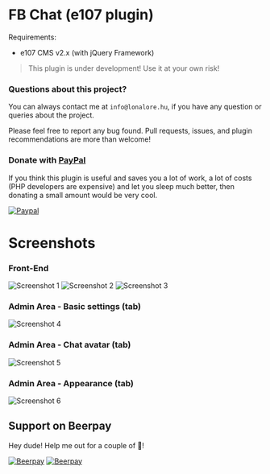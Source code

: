 FB Chat (e107 plugin)
=====================

Requirements:
- e107 CMS v2.x (with jQuery Framework)

> This plugin is under development! Use it at your own risk!

### Questions about this project?

You can always contact me at `info@lonalore.hu`, if you have any question or queries about the project.

Please feel free to report any bug found. Pull requests, issues, and plugin recommendations are more than welcome!

### Donate with [PayPal](https://www.paypal.com/cgi-bin/webscr?cmd=_s-xclick&hosted_button_id=PQYDBAMQ3D2UG)

If you think this plugin is useful and saves you a lot of work, a lot of costs (PHP developers are expensive) and let you sleep much better, then donating a small amount would be very cool.

[![Paypal](https://www.paypalobjects.com/en_US/i/btn/btn_donateCC_LG.gif)](https://www.paypal.com/cgi-bin/webscr?cmd=_s-xclick&hosted_button_id=PQYDBAMQ3D2UG)

Screenshots
===========

### Front-End
![Screenshot 1](http://demo.lonalore.hu/screenshots/fb_chat/01.png?v=4)
![Screenshot 2](http://demo.lonalore.hu/screenshots/fb_chat/02.png?v=4)
![Screenshot 3](http://demo.lonalore.hu/screenshots/fb_chat/03.png?v=4)

### Admin Area - Basic settings (tab)
![Screenshot 4](http://demo.lonalore.hu/screenshots/fb_chat/04.png?v=4)

### Admin Area - Chat avatar (tab)
![Screenshot 5](http://demo.lonalore.hu/screenshots/fb_chat/05.png?v=4)

### Admin Area - Appearance (tab)
![Screenshot 6](http://demo.lonalore.hu/screenshots/fb_chat/06.png?v=4)

## Support on Beerpay
Hey dude! Help me out for a couple of :beers:!

[![Beerpay](https://beerpay.io/lonalore/fb_chat/badge.svg?style=beer-square)](https://beerpay.io/lonalore/fb_chat)  [![Beerpay](https://beerpay.io/lonalore/fb_chat/make-wish.svg?style=flat-square)](https://beerpay.io/lonalore/fb_chat?focus=wish)